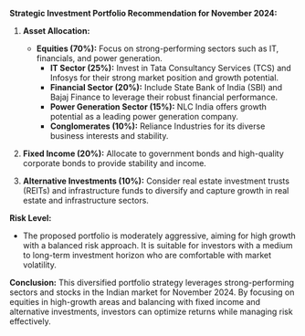 **Strategic Investment Portfolio Recommendation for November 2024:**

1. **Asset Allocation:**
   - **Equities (70%):** Focus on strong-performing sectors such as IT, financials, and power generation.
     - **IT Sector (25%):** Invest in Tata Consultancy Services (TCS) and Infosys for their strong market position and growth potential.
     - **Financial Sector (20%):** Include State Bank of India (SBI) and Bajaj Finance to leverage their robust financial performance.
     - **Power Generation Sector (15%):** NLC India offers growth potential as a leading power generation company.
     - **Conglomerates (10%):** Reliance Industries for its diverse business interests and stability.

2. **Fixed Income (20%):** Allocate to government bonds and high-quality corporate bonds to provide stability and income.

3. **Alternative Investments (10%):** Consider real estate investment trusts (REITs) and infrastructure funds to diversify and capture growth in real estate and infrastructure sectors.

**Risk Level:**
- The proposed portfolio is moderately aggressive, aiming for high growth with a balanced risk approach. It is suitable for investors with a medium to long-term investment horizon who are comfortable with market volatility.

**Conclusion:**
This diversified portfolio strategy leverages strong-performing sectors and stocks in the Indian market for November 2024. By focusing on equities in high-growth areas and balancing with fixed income and alternative investments, investors can optimize returns while managing risk effectively.